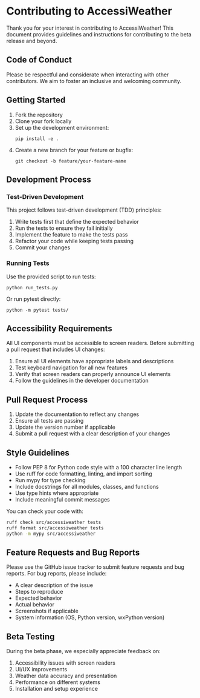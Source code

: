 # Contributing to AccessiWeather

Thank you for your interest in contributing to AccessiWeather! This document provides guidelines and instructions for contributing to the beta release and beyond.

## Code of Conduct

Please be respectful and considerate when interacting with other contributors. We aim to foster an inclusive and welcoming community.

## Getting Started

1. Fork the repository
2. Clone your fork locally
3. Set up the development environment:
   ```
   pip install -e .
   ```
4. Create a new branch for your feature or bugfix:
   ```
   git checkout -b feature/your-feature-name
   ```

## Development Process

### Test-Driven Development

This project follows test-driven development (TDD) principles:

1. Write tests first that define the expected behavior
2. Run the tests to ensure they fail initially
3. Implement the feature to make the tests pass
4. Refactor your code while keeping tests passing
5. Commit your changes

### Running Tests

Use the provided script to run tests:

```
python run_tests.py
```

Or run pytest directly:

```
python -m pytest tests/
```

## Accessibility Requirements

All UI components must be accessible to screen readers. Before submitting a pull request that includes UI changes:

1. Ensure all UI elements have appropriate labels and descriptions
2. Test keyboard navigation for all new features
3. Verify that screen readers can properly announce UI elements
4. Follow the guidelines in the developer documentation

## Pull Request Process

1. Update the documentation to reflect any changes
2. Ensure all tests are passing
3. Update the version number if applicable
4. Submit a pull request with a clear description of your changes

## Style Guidelines

- Follow PEP 8 for Python code style with a 100 character line length
- Use ruff for code formatting, linting, and import sorting
- Run mypy for type checking
- Include docstrings for all modules, classes, and functions
- Use type hints where appropriate
- Include meaningful commit messages

You can check your code with:
```bash
ruff check src/accessiweather tests
ruff format src/accessiweather tests
python -m mypy src/accessiweather
```

## Feature Requests and Bug Reports

Please use the GitHub issue tracker to submit feature requests and bug reports. For bug reports, please include:

- A clear description of the issue
- Steps to reproduce
- Expected behavior
- Actual behavior
- Screenshots if applicable
- System information (OS, Python version, wxPython version)

## Beta Testing

During the beta phase, we especially appreciate feedback on:

1. Accessibility issues with screen readers
2. UI/UX improvements
3. Weather data accuracy and presentation
4. Performance on different systems
5. Installation and setup experience
